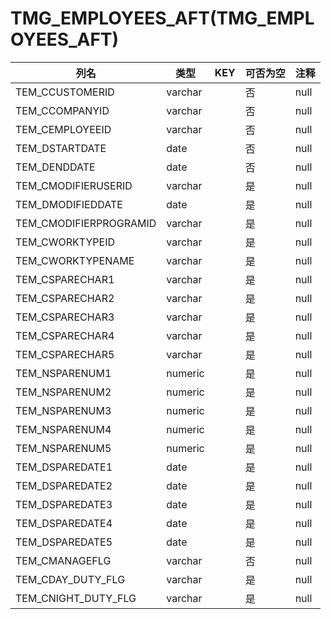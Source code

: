 # TMG_EMPLOYEES_AFT(TMG_EMPLOYEES_AFT)
| 列名   | 类型   | KEY  | 可否为空 | 注释   |
| ---- | ---- | ---- | ---- | ---- |
|TEM_CCUSTOMERID|varchar||否|null|
|TEM_CCOMPANYID|varchar||否|null|
|TEM_CEMPLOYEEID|varchar||否|null|
|TEM_DSTARTDATE|date||否|null|
|TEM_DENDDATE|date||否|null|
|TEM_CMODIFIERUSERID|varchar||是|null|
|TEM_DMODIFIEDDATE|date||是|null|
|TEM_CMODIFIERPROGRAMID|varchar||是|null|
|TEM_CWORKTYPEID|varchar||是|null|
|TEM_CWORKTYPENAME|varchar||是|null|
|TEM_CSPARECHAR1|varchar||是|null|
|TEM_CSPARECHAR2|varchar||是|null|
|TEM_CSPARECHAR3|varchar||是|null|
|TEM_CSPARECHAR4|varchar||是|null|
|TEM_CSPARECHAR5|varchar||是|null|
|TEM_NSPARENUM1|numeric||是|null|
|TEM_NSPARENUM2|numeric||是|null|
|TEM_NSPARENUM3|numeric||是|null|
|TEM_NSPARENUM4|numeric||是|null|
|TEM_NSPARENUM5|numeric||是|null|
|TEM_DSPAREDATE1|date||是|null|
|TEM_DSPAREDATE2|date||是|null|
|TEM_DSPAREDATE3|date||是|null|
|TEM_DSPAREDATE4|date||是|null|
|TEM_DSPAREDATE5|date||是|null|
|TEM_CMANAGEFLG|varchar||否|null|
|TEM_CDAY_DUTY_FLG|varchar||是|null|
|TEM_CNIGHT_DUTY_FLG|varchar||是|null|
